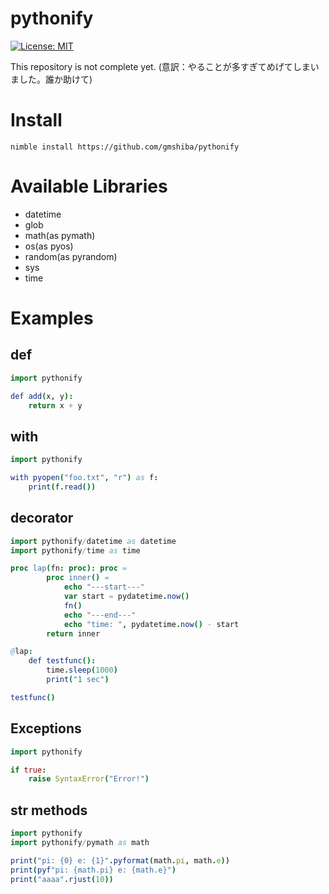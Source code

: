 # pythonify
[![License: MIT](https://img.shields.io/badge/License-MIT-yellow.svg)](https://opensource.org/licenses/MIT)

This repository is not complete yet.
(意訳：やることが多すぎてめげてしまいました。誰か助けて)

# Install

```
nimble install https://github.com/gmshiba/pythonify
```

# Available Libraries

* datetime
* glob
* math(as pymath)
* os(as pyos)
* random(as pyrandom)
* sys
* time

# Examples

## def

```nim
import pythonify

def add(x, y):
    return x + y
```

## with

```nim
import pythonify

with pyopen("foo.txt", "r") as f:
    print(f.read())
```

## decorator

```nim
import pythonify/datetime as datetime
import pythonify/time as time

proc lap(fn: proc): proc =
        proc inner() =
            echo "---start---"
            var start = pydatetime.now()
            fn()
            echo "---end---"
            echo "time: ", pydatetime.now() - start
        return inner

@lap:
    def testfunc():
        time.sleep(1000)
        print("1 sec")

testfunc()
```

## Exceptions

```nim
import pythonify

if true:
    raise SyntaxError("Error!")
```

## str methods

```nim
import pythonify
import pythonify/pymath as math

print("pi: {0} e: {1}".pyformat(math.pi, math.e))
print(pyf"pi: {math.pi} e: {math.e}")
print("aaaa".rjust(10))
```
